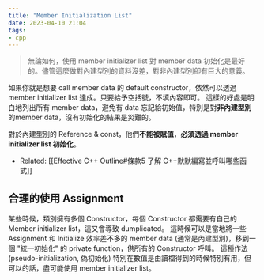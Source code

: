 ```yaml
---
title: "Member Initialization List"
date: 2023-04-10 21:04
tags:
- cpp
---
```


> 無論如何，使用 member initializer list 對 member data 初始化是最好的。儘管這麼做對內建型別的資料沒差，對非內建型別卻有巨大的意義。

如果你就是想要 call member data 的 default constructor，依然可以透過 member initializer list 達成。只要給予空括號，不填內容即可。
這樣的好處是明白地列出所有 member data，避免有 data 忘記給初始值，特別是對**非內建型別**的member data，沒有初始化的結果是災難的。

對於內建型別的 Reference & const，他們**不能被賦值**，**必須透過 member initializer list 初始化**。
- Related: [[Effective C++ Outline#條款5 了解 C++默默編寫並呼叫哪些函式]]


## 合理的使用 Assignment
某些時候，類別擁有多個 Constructor，每個 Constructor 都需要有自己的 Member initializer list，這又會導致 dumplicated。
這時候可以是當地將一些 Assignment 和 Initialize 效率差不多的 member data (通常是內建型別)，移到一個 "統一初始化" 的 private function，供所有的 Constructor 呼叫。
這種作法 (pseudo-initialization, 偽初始化) 特別在數值是由讀檔得到的時候特別有用，但可以的話，盡可能使用 member initializer list。
